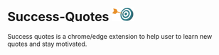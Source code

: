 <h1> Success-Quotes <img src="logo.png" alt="Logo" width="50">  </h1>


Success quotes is a chrome/edge extension to help user to learn new quotes and stay motivated. 

